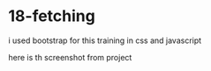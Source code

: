 # 18-fetching

i used bootstrap for this training in css and javascript 

here is th screenshot from project





